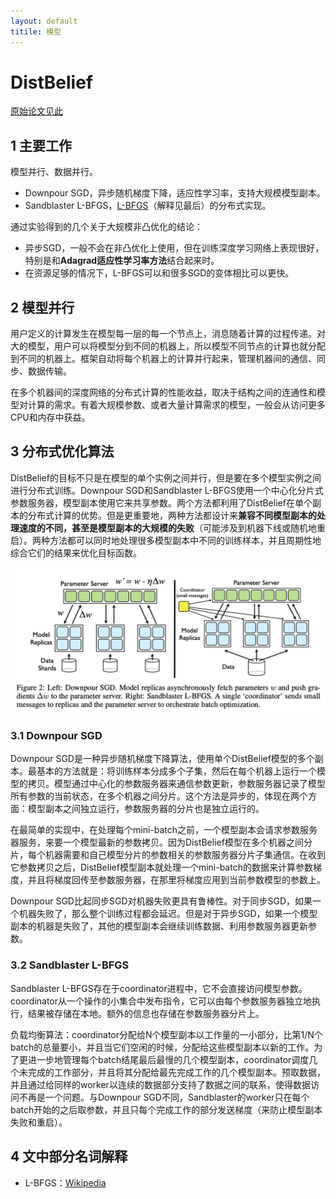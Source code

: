 ```yaml
---
layout: default
titile: 模型
---
```


# DistBelief

[原始论文见此](https://static.googleusercontent.com/media/research.google.com/zh-CN//archive/large_deep_networks_nips2012.pdf)



## 1 主要工作

模型并行、数据并行。

- Downpour SGD，异步随机梯度下降，适应性学习率，支持大规模模型副本。
- Sandblaster L-BFGS，<u>L-BFGS</u>（解释见最后）的分布式实现。

通过实验得到的几个关于大规模非凸优化的结论：

- 异步SGD，一般不会在非凸优化上使用，但在训练深度学习网络上表现很好，特别是和**Adagrad适应性学习率方法**结合起来时。
- 在资源足够的情况下，L-BFGS可以和很多SGD的变体相比可以更快。



## 2 模型并行

用户定义的计算发生在模型每一层的每一个节点上，消息随着计算的过程传递。对大的模型，用户可以将模型分到不同的机器上，所以模型不同节点的计算也就分配到不同的机器上。框架自动将每个机器上的计算并行起来，管理机器间的通信、同步、数据传输。

在多个机器间的深度网络的分布式计算的性能收益，取决于结构之间的连通性和模型对计算的需求。有着大规模参数、或者大量计算需求的模型，一般会从访问更多CPU和内存中获益。



## 3 分布式优化算法

DistBelief的目标不只是在模型的单个实例之间并行，但是要在多个模型实例之间进行分布式训练。Downpour SGD和Sandblaster L-BFGS使用一个中心化分片式参数服务器，模型副本使用它来共享参数。两个方法都利用了DistBelief在单个副本的分布式计算的优势。但是更重要地，两种方法都设计来**兼容不同模型副本的处理速度的不同，甚至是模型副本的大规模的失败**（可能涉及到机器下线或随机地重启）。两种方法都可以同时地处理很多模型副本中不同的训练样本，并且周期性地综合它们的结果来优化目标函数。



![DistBelief-1](./DistBelief-1.png)



### 3.1 Downpour SGD

Downpour SGD是一种异步随机梯度下降算法，使用单个DistBelief模型的多个副本。最基本的方法就是：将训练样本分成多个子集，然后在每个机器上运行一个模型的拷贝。模型通过中心化的参数服务器来通信参数更新，参数服务器记录了模型所有参数的当前状态，在多个机器之间分片。这个方法是异步的，体现在两个方面：模型副本之间独立运行，参数服务器的分片也是独立运行的。

在最简单的实现中，在处理每个mini-batch之前，一个模型副本会请求参数服务器服务，来要一个模型最新的参数拷贝。因为DistBelief模型在多个机器之间分片，每个机器需要和自己模型分片的参数相关的参数服务器分片子集通信。在收到它参数拷贝之后，DistBelief模型副本就处理一个mini-batch的数据来计算参数梯度，并且将梯度回传至参数服务器，在那里将梯度应用到当前参数模型的参数上。

Downpour SGD比起同步SGD对机器失败更具有鲁棒性。对于同步SGD，如果一个机器失败了，那么整个训练过程都会延迟。但是对于异步SGD，如果一个模型副本的机器是失败了，其他的模型副本会继续训练数据、利用参数服务器更新参数。



### 3.2 Sandblaster L-BFGS

Sandblaster L-BFGS存在于coordinator进程中，它不会直接访问模型参数。coordinator从一个操作的小集合中发布指令，它可以由每个参数服务器独立地执行，结果被存储在本地。额外的信息也存储在参数服务器分片上。

负载均衡算法：coordinator分配给N个模型副本以工作量的一小部分，比第1/N个batch的总量要小，并且当它们空闲的时候，分配给这些模型副本以新的工作。为了更进一步地管理每个batch结尾最后最慢的几个模型副本，coordinator调度几个未完成的工作部分，并且将其分配给最先完成工作的几个模型副本。预取数据，并且通过给同样的worker以连续的数据部分支持了数据之间的联系，使得数据访问不再是一个问题。与Downpour SGD不同，Sandblaster的worker只在每个batch开始的之后取参数，并且只每个完成工作的部分发送梯度（来防止模型副本失败和重启）。



## 4 文中部分名词解释

- L-BFGS：[Wikipedia](https://en.wikipedia.org/wiki/Limited-memory_BFGS)
